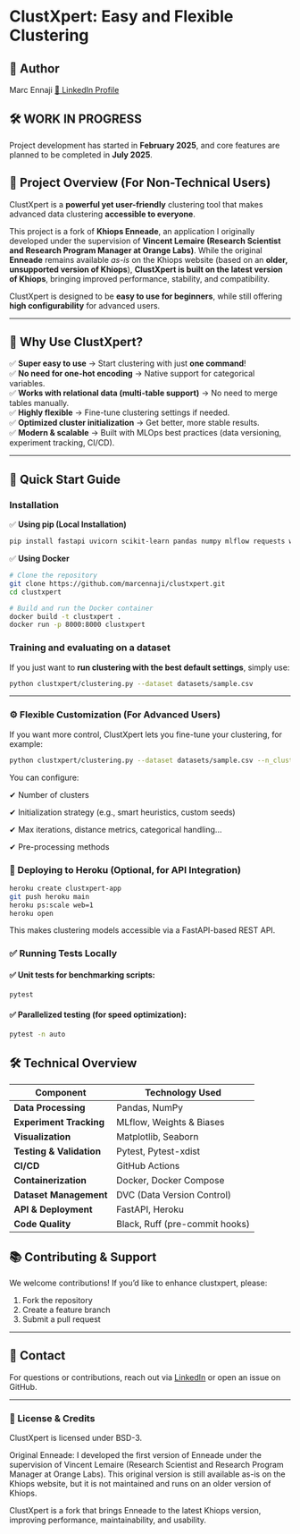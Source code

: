 # **ClustXpert: Easy and Flexible Clustering**

## **👤 Author**
Marc Ennaji 
[🔗 LinkedIn Profile](https://www.linkedin.com/in/marcennaji/)

## **🛠️ WORK IN PROGRESS**
Project development has started in **February 2025**, and core features are planned to be completed in **July 2025**.

## **📌 Project Overview (For Non-Technical Users)**

ClustXpert is a **powerful yet user-friendly** clustering tool that makes advanced data clustering **accessible to everyone**.  

This project is a fork of **Khiops Enneade**, an application I originally developed under the supervision of **Vincent Lemaire (Research Scientist and Research Program Manager at Orange Labs)**. While the original **Enneade** remains available *as-is* on the Khiops website (based on an **older, unsupported version of Khiops**), **ClustXpert is built on the latest version of Khiops**, bringing improved performance, stability, and compatibility.  

ClustXpert is designed to be **easy to use for beginners**, while still offering **high configurability** for advanced users.  

---

## 📌 **Why Use ClustXpert?**  

✅ **Super easy to use** → Start clustering with just **one command**!  
✅ **No need for one-hot encoding** → Native support for categorical variables.  
✅ **Works with relational data (multi-table support)** → No need to merge tables manually.  
✅ **Highly flexible** → Fine-tune clustering settings if needed.  
✅ **Optimized cluster initialization** → Get better, more stable results.  
✅ **Modern & scalable** → Built with MLOps best practices (data versioning, experiment tracking, CI/CD).  

---

## 📅 Quick Start Guide
### Installation
✅ **Using pip (Local Installation)**  
```bash
pip install fastapi uvicorn scikit-learn pandas numpy mlflow requests wandb dvc python-dotenv pytest pytest-xdist matplotlib seaborn
```
✅ **Using Docker**  
```bash
# Clone the repository
git clone https://github.com/marcennaji/clustxpert.git
cd clustxpert

# Build and run the Docker container
docker build -t clustxpert .
docker run -p 8000:8000 clustxpert
```

### **Training and evaluating on a dataset**
If you just want to **run clustering with the best default settings**, simply use:  

```bash
python clustxpert/clustering.py --dataset datasets/sample.csv
```
---

### ⚙️ Flexible Customization (For Advanced Users)
If you want more control, ClustXpert lets you fine-tune your clustering, for example:

```bash
python clustxpert/clustering.py --dataset datasets/sample.csv --n_clusters 5 --init_method "kmeans++" --max_iter 200
```
You can configure:

✔ Number of clusters

✔ Initialization strategy (e.g., smart heuristics, custom seeds)

✔ Max iterations, distance metrics, categorical handling...

✔ Pre-processing methods


### 🚀 Deploying to Heroku (Optional, for API Integration)
```bash
heroku create clustxpert-app
git push heroku main
heroku ps:scale web=1
heroku open
```
This makes clustering models accessible via a FastAPI-based REST API.

### ✅ Running Tests Locally
#### ✅ Unit tests for benchmarking scripts:

```bash
pytest
```
#### ✅ Parallelized testing (for speed optimization):

```bash
pytest -n auto
```


## 🛠️ Technical Overview
| **Component**          | **Technology Used**              |
|----------------------|--------------------------------|
| **Data Processing** | Pandas, NumPy                 |
| **Experiment Tracking** | MLflow, Weights & Biases  |
| **Visualization**   | Matplotlib, Seaborn           |
| **Testing & Validation** | Pytest, Pytest-xdist    |
| **CI/CD**          | GitHub Actions                |
| **Containerization** | Docker, Docker Compose     |
| **Dataset Management** | DVC (Data Version Control) |
| **API & Deployment** | FastAPI, Heroku             |
| **Code Quality**    | Black, Ruff (pre-commit hooks) |



## **📚 Contributing & Support**
We welcome contributions! If you’d like to enhance clustxpert, please:
1. Fork the repository
2. Create a feature branch
3. Submit a pull request

---

## **📩 Contact**
For questions or contributions, reach out via [LinkedIn](https://www.linkedin.com/in/marcennaji) or open an issue on GitHub.

---

### 📜 License & Credits
ClustXpert is licensed under BSD-3.

Original Enneade: I developed the first version of Enneade under the supervision of Vincent Lemaire (Research Scientist and Research Program Manager at Orange Labs). This original version is still available as-is on the Khiops website, but it is not maintained and runs on an older version of Khiops.

ClustXpert is a fork that brings Enneade to the latest Khiops version, improving performance, maintainability, and usability.



